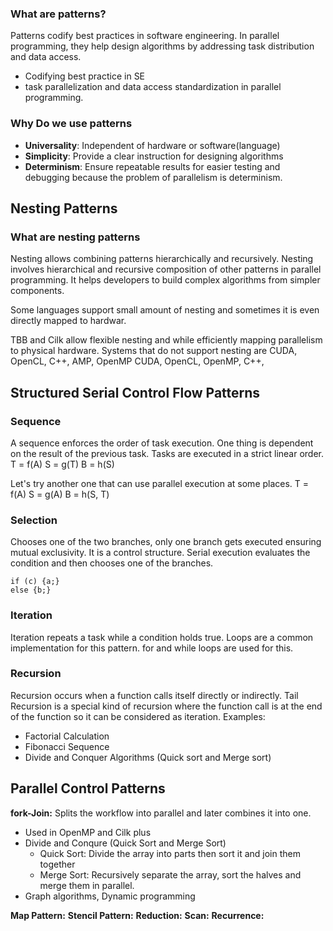 ### **What are patterns?**
Patterns codify best practices in software engineering. In parallel programming, they help design algorithms by addressing task distribution and data access.
- Codifying best practice in SE
- task parallelization and data access standardization in parallel programming.

### **Why Do we use patterns**
- **Universality**: Independent of hardware or software(language)
- **Simplicity**: Provide a clear instruction for designing algorithms
- **Determinism**: Ensure repeatable results for easier testing and debugging because the problem of parallelism is determinism.


## **Nesting Patterns**
### **What are nesting patterns**
Nesting allows combining patterns hierarchically and recursively.
Nesting involves hierarchical and recursive composition of other patterns in parallel programming. It helps developers to build complex algorithms from simpler components.

Some languages support small amount of nesting and sometimes it is even directly mapped to hardwar.

TBB and Cilk allow flexible nesting and while efficiently mapping parallelism to physical hardware.
Systems that do not support nesting are CUDA, OpenCL, C++, AMP, OpenMP
CUDA,
OpenCL,
OpenMP,
C++,

## **Structured Serial Control Flow Patterns**
### Sequence
A sequence enforces the order of task execution. One thing is dependent on the result of the previous task. Tasks are executed in a strict linear order.
T = f(A)
S = g(T)
B = h(S)

Let's try another one that can use parallel execution at some places.
T = f(A)
S = g(A)
B = h(S, T)
### Selection
Chooses one of the two branches, only one branch gets executed ensuring mutual exclusivity. It is a control structure. Serial execution evaluates the condition and then chooses one of the branches.
```
if (c) {a;}
else {b;}
```

### Iteration
Iteration repeats a task while a condition holds true. Loops are a common implementation for this pattern. for and while loops are used for this.

### Recursion
Recursion occurs when a function calls itself directly or indirectly. 
Tail Recursion is a special kind of recursion where the function call is at the end of the function so it can be considered as iteration.
Examples:
- Factorial Calculation
- Fibonacci Sequence
- Divide and Conquer Algorithms (Quick sort and Merge sort)


## **Parallel Control Patterns**
**fork-Join:** Splits the workflow into parallel and later combines it into one.
- Used in OpenMP and Cilk plus
- Divide and Conqure (Quick Sort and Merge Sort)
	- Quick Sort: Divide the array into parts then sort it and join them together
	- Merge Sort: Recursively separate the array, sort the halves and merge them in parallel.
- Graph algorithms, Dynamic programming

**Map Pattern:** 
**Stencil Pattern:** 
**Reduction:** 
**Scan:** 
**Recurrence:** 
